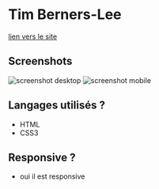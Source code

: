# Tim Berners-Lee

[lien vers le site](https://justindr96.github.io/tim-berners-lee/)

## Screenshots

![screenshot desktop](../Readme/tim-berners-lee/Tim-Berners-Lee-desktop.png)
![screenshot mobile](../Readme/tim-berners-lee/Tim-Berners-Lee-mobile.png)

## Langages utilisés ?

- HTML
- CSS3

## Responsive ?

- oui il est responsive
